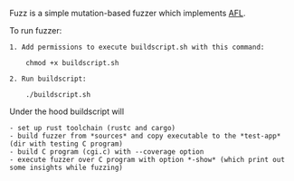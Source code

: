 Fuzz is a simple mutation-based fuzzer which implements [AFL](https://lcamtuf.coredump.cx/afl/).

To run fuzzer:

	1. Add permissions to execute buildscript.sh with this command:
		
		chmod +x buildscript.sh

	2. Run buildscript:

		./buildscript.sh

Under the hood buildscript will 

	- set up rust toolchain (rustc and cargo)
	- build fuzzer from *sources* and copy executable to the *test-app* (dir with testing C program)
	- build C program (cgi.c) with --coverage option
	- execute fuzzer over C program with option *-show* (which print out some insights while fuzzing)



